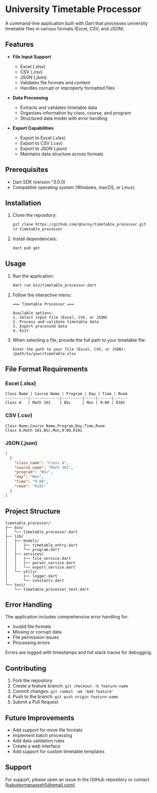 # University Timetable Processor

A command-line application built with Dart that processes university timetable files in various formats (Excel, CSV, and JSON).

## Features

- **File Input Support**
  - Excel (.xlsx)
  - CSV (.csv)
  - JSON (.json)
  - Validates file formats and content
  - Handles corrupt or improperly formatted files

- **Data Processing**
  - Extracts and validates timetable data
  - Organizes information by class, course, and program
  - Structured data model with error handling

- **Export Capabilities**
  - Export to Excel (.xlsx)
  - Export to CSV (.csv)
  - Export to JSON (.json)
  - Maintains data structure across formats

## Prerequisites

- Dart SDK (version ^3.0.0)
- Compatible operating system (Windows, macOS, or Linux)

## Installation

1. Clone the repository:
   ```bash
   git clone https://github.com/qharny/timetable_processor.git
   cd timetable_processor
   ```

2. Install dependencies:
   ```bash
   dart pub get
   ```

## Usage

1. Run the application:
   ```bash
   dart run bin/timetable_processor.dart
   ```

2. Follow the interactive menu:
   ```
   === Timetable Processor ===

   Available options:
   1. Select input file (Excel, CSV, or JSON)
   2. Process and validate timetable data
   3. Export processed data
   4. Exit
   ```

3. When selecting a file, provide the full path to your timetable file:
   ```
   Enter the path to your file (Excel, CSV, or JSON):
   /path/to/your/timetable.xlsx
   ```

## File Format Requirements

### Excel (.xlsx)
```
Class Name | Course Name | Program | Day | Time | Room
----------|-------------|---------|-----|------|------
Class A   | Math 101    | BSc     | Mon | 9:00 | R101
```

### CSV (.csv)
```csv
Class Name,Course Name,Program,Day,Time,Room
Class A,Math 101,BSc,Mon,9:00,R101
```

### JSON (.json)
```json
[
  {
    "class_name": "Class A",
    "course_name": "Math 101",
    "program": "BSc",
    "day": "Mon",
    "time": "9:00",
    "room": "R101"
  }
]
```

## Project Structure
```
timetable_processor/
├── bin/
│   └── timetable_processor.dart
├── lib/
│   ├── models/
│   │   ├── timetable_entry.dart
│   │   └── program.dart
│   ├── services/
│   │   ├── file_service.dart
│   │   ├── parser_service.dart
│   │   └── export_service.dart
│   └── utils/
│       ├── logger.dart
│       └── constants.dart
└── test/
    └── timetable_processor_test.dart
```

## Error Handling

The application includes comprehensive error handling for:
- Invalid file formats
- Missing or corrupt data
- File permission issues
- Processing errors

Errors are logged with timestamps and full stack traces for debugging.

## Contributing

1. Fork the repository
2. Create a feature branch: `git checkout -b feature-name`
3. Commit changes: `git commit -am 'Add feature'`
4. Push to the branch: `git push origin feature-name`
5. Submit a Pull Request

<!-- ## License

This project is licensed under the MIT License - see the LICENSE file for details. -->

## Future Improvements

- Add support for more file formats
- Implement batch processing
- Add data validation rules
- Create a web interface
- Add support for custom timetable templates

## Support

For support, please open an issue in the GitHub repository or contact [kabuteymanasseh5@gmail.com].